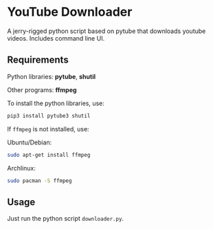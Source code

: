 # YouTube Downloader
A jerry-rigged python script based on pytube that downloads youtube videos.
Includes command line UI.

## Requirements
Python libraries: 
**pytube**,
**shutil**

Other programs:
**ffmpeg**

To install the python libraries, use:
```bash
pip3 install pytube3 shutil
```
If `ffmpeg` is not installed, use:

Ubuntu/Debian:
```bash
sudo apt-get install ffmpeg
```

Archlinux:
```bash
sudo pacman -S ffmpeg
```

## Usage
Just run the python script `downloader.py`.
